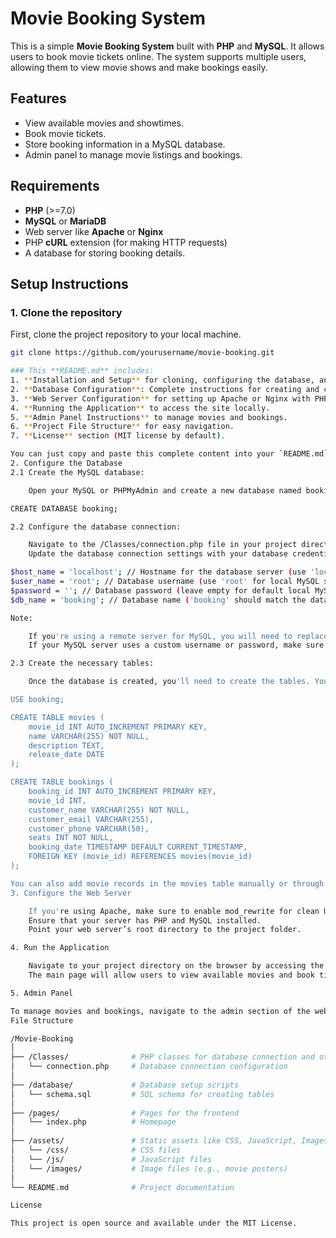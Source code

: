 # Movie Booking System

This is a simple **Movie Booking System** built with **PHP** and **MySQL**. It allows users to book movie tickets online. The system supports multiple users, allowing them to view movie shows and make bookings easily.

## Features
- View available movies and showtimes.
- Book movie tickets.
- Store booking information in a MySQL database.
- Admin panel to manage movie listings and bookings.

## Requirements

- **PHP** (>=7.0)
- **MySQL** or **MariaDB**
- Web server like **Apache** or **Nginx**
- PHP **cURL** extension (for making HTTP requests)
- A database for storing booking details.

## Setup Instructions

### 1. Clone the repository
First, clone the project repository to your local machine.

```bash
git clone https://github.com/yourusername/movie-booking.git

### This **README.md** includes:
1. **Installation and Setup** for cloning, configuring the database, and setting up the project.
2. **Database Configuration**: Complete instructions for creating and configuring the `booking` database and tables.
3. **Web Server Configuration** for setting up Apache or Nginx with PHP.
4. **Running the Application** to access the site locally.
5. **Admin Panel Instructions** to manage movies and bookings.
6. **Project File Structure** for easy navigation.
7. **License** section (MIT license by default).

You can just copy and paste this complete content into your `README.md` file, and it should provide all the instructions needed to set up and run the **Movie Booking System**. Let me know if you need any further changes!
2. Configure the Database
2.1 Create the MySQL database:

    Open your MySQL or PHPMyAdmin and create a new database named booking. You can run the following SQL command to create the database:

CREATE DATABASE booking;

2.2 Configure the database connection:

    Navigate to the /Classes/connection.php file in your project directory.
    Update the database connection settings with your database credentials. In particular, update the following values:

$host_name = 'localhost'; // Hostname for the database server (use 'localhost' for local setup)
$user_name = 'root'; // Database username (use 'root' for local MySQL setup or your custom username)
$password = ''; // Database password (leave empty for default local MySQL setup, else provide your password)
$db_name = 'booking'; // Database name ('booking' should match the database you created)

Note:

    If you're using a remote server for MySQL, you will need to replace 'localhost' with the server's hostname or IP address.
    If your MySQL server uses a custom username or password, make sure to update those fields accordingly.

2.3 Create the necessary tables:

    Once the database is created, you'll need to create the tables. You can run the following SQL script to set up the required tables for storing movies and bookings.

USE booking;

CREATE TABLE movies (
    movie_id INT AUTO_INCREMENT PRIMARY KEY,
    name VARCHAR(255) NOT NULL,
    description TEXT,
    release_date DATE
);

CREATE TABLE bookings (
    booking_id INT AUTO_INCREMENT PRIMARY KEY,
    movie_id INT,
    customer_name VARCHAR(255) NOT NULL,
    customer_email VARCHAR(255),
    customer_phone VARCHAR(50),
    seats INT NOT NULL,
    booking_date TIMESTAMP DEFAULT CURRENT_TIMESTAMP,
    FOREIGN KEY (movie_id) REFERENCES movies(movie_id)
);

You can also add movie records in the movies table manually or through an admin interface in your system.
3. Configure the Web Server

    If you're using Apache, make sure to enable mod_rewrite for clean URLs.
    Ensure that your server has PHP and MySQL installed.
    Point your web server’s root directory to the project folder.

4. Run the Application

    Navigate to your project directory on the browser by accessing the corresponding URL (e.g., http://localhost/movie-booking/).
    The main page will allow users to view available movies and book tickets.

5. Admin Panel

To manage movies and bookings, navigate to the admin section of the website (URL depends on how you set up your app). You’ll need to add functionality to allow administrators to manage the movies and view the booking history.
File Structure

/Movie-Booking
│
├── /Classes/              # PHP classes for database connection and other functions
│   └── connection.php     # Database connection configuration
│
├── /database/             # Database setup scripts
│   └── schema.sql         # SQL schema for creating tables
│
├── /pages/                # Pages for the frontend
│   └── index.php          # Homepage
│
├── /assets/               # Static assets like CSS, JavaScript, Images
│   └── /css/              # CSS files
│   └── /js/               # JavaScript files
│   └── /images/           # Image files (e.g., movie posters)
│
└── README.md              # Project documentation

License

This project is open source and available under the MIT License.
